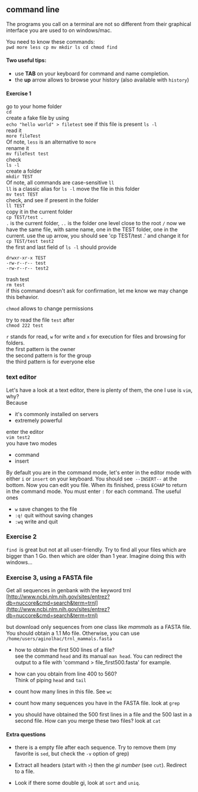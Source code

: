 ## command line

The programs you call on a terminal are not so different from their graphical interface you are used to on windows/mac.

You need to know these commands:  
`pwd more less cp mv mkdir ls cd chmod find`

#### Two useful tips:

* use **TAB** on your keyboard for command and name completion.
* the **up** arrow allows to browse your history (also available with `history`)

#### Exercise 1

go to your home folder  
`cd`  
create a fake file by using  
`echo "hello world" > filetest`
see if this file is present
`ls -l`  
read it  
`more fileTest`  
Of note, `less` is an alternative to `more`  
rename it  
`mv fileTest test`  
check  
`ls -l`  
create a folder  
`mkdir TEST`  
Of note, all commands are case-sensitive
`ll`  
`ll` is a classic alias for `ls -l`
move the file in this folder  
`mv test TEST`  
check, and
see if present in the folder  
`ll TEST`  
copy it in the current folder  
`cp TEST/test .`  
 `.` is the current folder, `..` is the folder one level close to the root `/`
now we have the same file, with same name, one in the TEST folder, one in the current.
use the up arrow, you should see 'cp TEST/test .'
and change it for  
`cp TEST/test test2`  
the first and last field of `ls -l` should provide  
```
drwxr-xr-x TEST
-rw-r--r-- test
-rw-r--r-- test2
```

trash test  
`rm test`  
if this command doesn't ask for confirmation, let me know we may change this behavior.

`chmod` allows to change permissions

try to read the file `test` after  
`chmod 222 test`

`r` stands for read, `w` for write and `x` for execution for files and browsing for folders.  
the first pattern is the owner  
the second pattern is for the group  
the third pattern is for everyone else

### text editor

Let's have a look at a text editor, there is plenty of them, the one I use is `vim`, why?  
Because

* it's commonly installed on servers
* extremely powerful

enter the editor  
`vim test2`  
you have two modes

* command
* insert

By default you are in the command mode, let's enter in the editor mode with either `i` or `insert` on your keyboard.
You should see` --INSERT--` at the bottom.
Now you can edit you file.
When its finished, press `ECHAP` to return in the command mode. You must enter `:` for each command.
The useful ones  

* `w` save changes to the file
* `:q!` quit without saving changes
* `:wq` write and quit

### Exercise 2

`find `is great but not at all user-friendly.
Try to find all your files which are bigger than 1 Go.
then which are older than 1 year.
Imagine doing this with windows...

### Exercise 3, using a FASTA file

Get all sequences in genbank with the keyword trnl  
[http://www.ncbi.nlm.nih.gov/sites/entrez?db=nuccore&cmd=search&term=trnl](http://www.ncbi.nlm.nih.gov/sites/entrez?db=nuccore&cmd=search&term=trnl)

but download only sequences from one class like *mammals* as a FASTA file.
You should obtain a 1.1 Mo file. Otherwise, you can use `/home/users/aginolhac/trnl_mammals.fasta`

* how to obtain the first 500 lines of a file?  
see the command `head` and its manual `man head`. You can redirect the output to a file with 'command > file_first500.fasta' for example.

* how can you obtain from line 400 to 560?  
Think of piping `head` and `tail`

* count how many lines in this file. See `wc`

* count how many sequences you have in the FASTA file. look at `grep`

* you should have obtained the 500 first lines in a file and the 500 last in a second file. How can you merge these two files? look at `cat`


#### Extra questions

* there is a empty file after each sequence. Try to remove them (my favorite is `sed`, but check the `-v` option of grep)

* Extract all headers (start with `>`) then the *gi number* (see `cut`). Redirect to a file.

* Look if there some double gi, look at `sort` and `uniq`.
